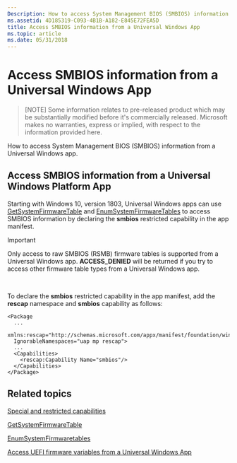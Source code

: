 ```yaml
---
Description: How to access System Management BIOS (SMBIOS) information from a Universal Windows app.
ms.assetid: 4D185319-C093-4B1B-A182-E845E72FEA5D
title: Access SMBIOS information from a Universal Windows App
ms.topic: article
ms.date: 05/31/2018
---
```


# Access SMBIOS information from a Universal Windows App

> [NOTE]
> Some information relates to pre-released product which may be substantially modified before it's commercially released. Microsoft makes no warranties, express or implied, with respect to the information provided here.

How to access System Management BIOS (SMBIOS) information from a Universal Windows app.

## Access SMBIOS information from a Universal Windows Platform App

Starting with Windows 10, version 1803, Universal Windows apps can use [GetSystemFirmwareTable](https://msdn.microsoft.com/en-us/library/ms724379(v=VS.85).aspx) and [EnumSystemFirmwareTables](https://msdn.microsoft.com/en-us/library/ms724259(v=VS.85).aspx) to access SMBIOS information by declaring the **smbios** restricted capability in the app manifest.

> [!IMPORTANT]
> Only access to raw SMBIOS (RSMB) firmware tables is supported from a Universal Windows app. **ACCESS\_DENIED** will be returned if you try to access other firmware table types from a Universal Windows app.

 

To declare the **smbios** restricted capability in the app manifest, add the **rescap** namespace and **smbios** capability as follows:

``` syntax
<Package
  ...
  xmlns:rescap="http://schemas.microsoft.com/appx/manifest/foundation/windows10/restrictedcapabilities"
  IgnorableNamespaces="uap mp rescap">  
  ...
  <Capabilities>
    <rescap:Capability Name="smbios"/>
  </Capabilities>
</Package>
```

## Related topics

<dl> <dt>

[Special and restricted capabilities](https://docs.microsoft.com/windows/uwp/packaging/app-capability-declarations#special-and-restricted-capabilities)
</dt> <dt>

[GetSystemFirmwareTable](https://msdn.microsoft.com/en-us/library/ms724379(v=VS.85).aspx)
</dt> <dt>

[EnumSystemFirmwaretables](https://msdn.microsoft.com/en-us/library/ms724259(v=VS.85).aspx)
</dt> <dt>

[Access UEFI firmware variables from a Universal Windows App](access-uefi-firmware-variables-from-a-universal-windows-app.md)
</dt> </dl>

 

 



